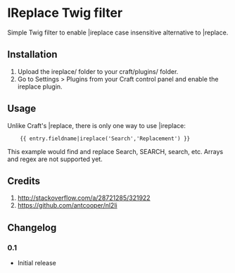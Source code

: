 # IReplace Twig filter

Simple Twig filter to enable |ireplace case insensitive alternative to |replace.

## Installation

1.  Upload the ireplace/ folder to your craft/plugins/ folder.
2.  Go to Settings > Plugins from your Craft control panel and enable the ireplace plugin.

## Usage

Unlike Craft's |replace, there is only one way to use |ireplace:

```
    {{ entry.fieldname|ireplace('Search','Replacement') }}
````
This example would find and replace Search, SEARCH, search, etc. Arrays and regex are not supported yet.

## Credits
1. http://stackoverflow.com/a/28721285/321922
2. https://github.com/antcooper/nl2li

## Changelog

### 0.1

* Initial release